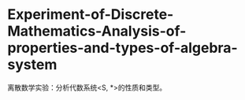 # Experiment-of-Discrete-Mathematics-Analysis-of-properties-and-types-of-algebra-system
离散数学实验：分析代数系统&lt;S, *>的性质和类型。
